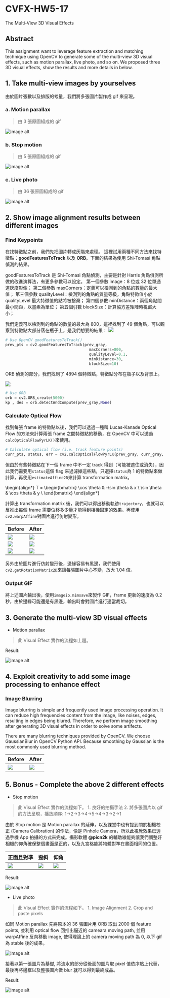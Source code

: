 # CVFX-HW5-17
The Multi-View 3D Visual Effects
## Abstract
This assignment want to leverage feature extraction and matching technique using OpenCV to generate some of the multi-view 3D visual effects, such as motion parallax, live photo, and so on. We proposed three 3D visual effects, show the results and more details in below.
## 1. Take multi-view images by yourselves
由於圖片張數以及排版的考量，我們將多張圖片製作成 gif 來呈現。

### a. Motion parallax
> 由 3 張原圖組成的 gif

![image alt](https://media.giphy.com/media/Xc4p364xzbmRMmCT80/giphy.gif)

### b. Stop motion
> 由 5 張原圖組成的 gif

![image alt](https://imgur.com/TlJnKxG.gif)

### c. Live photo
> 由 36 張原圖組成的 gif

![image alt](https://imgur.com/vfINe8z.gif)


## 2. Show image alignment results between different images
### Find Keypoints
在找特徵點之前，我們先把圖片轉成灰階來處理。
這裡試用兩種不同方法來找特徵點：**goodFeaturesToTrack** 以及 **ORB**。下面的結果為使用 Shi-Tomasi 角點偵測的結果。

goodFeaturesToTrack 是 Shi-Tomasi 角點偵測，主要是針對 Harris 角點偵測所做的改進演算法，有更多參數可以設定。
第一個參數 image：8 位或 32 位單通道灰度影像；
第二個參數 maxCorners：定義可以檢測到的角點的數量的最大值；
第三個參數 qualityLevel：檢測到的角點的質量等級，角點特徵值小於 qualityLevel 最大特徵值的點將被捨棄；
第四個參數 minDistance：兩個角點間最小間距，以畫素為單位；
第五個引數 blockSize：計算協方差矩陣時視窗大小；

我們定義可以檢測到的角點的數量的最大為 800，這裡找到了 49 個角點，可以觀察到特徵點大部分落在瓶子上，是我們想要的結果：
![](https://i.imgur.com/8FsX4Cy.png)

```python
# Use OpenCV goodFeaturesToTrack()
prev_pts = cv2.goodFeaturesToTrack(prev_gray,
                                     maxCorners=800,
                                     qualityLevel=0.1,
                                     minDistance=30,
                                     blockSize=10)
```
ORB 偵測的部分，我們找到了 4894 個特徵點，特徵點分布在瓶子以及背景上。

![](https://i.imgur.com/cyGwnQ9.png)
```python
# Use ORB 
orb = cv2.ORB_create(5000)
kp , des = orb.detectAndCompute(prev_gray,None)
```
### Calculate Optical Flow
找到每張 frame 的特徵點以後，我們可以透過一種叫 Lucas-Kanade Optical Flow 的方法來計算兩張 frame 之間特徵點的移動，在 OpenCV 中可以透過`calcOpticalFlowPyrLK()`來使用。
```python
# Calculate optical flow (i.e. track feature points)
curr_pts, status, err = cv2.calcOpticalFlowPyrLK(prev_gray, curr_gray, prev_pts, None)
```
但由於有些特徵點在下一個 frame 中不一定 track 得到（可能被遮住或消失），因此我們需要用`status`這個 flag 來過濾掉這些點，只選擇`status`為 1 的特徵點來做計算，再使用`estimateAffine2D`來計算 transformation matrix。

\begin{align*} T = \begin{bmatrix} \cos \theta & -\sin \theta & x \\ \sin \theta & \cos \theta & y \\ \end{bmatrix} \end{align*}

計算出 transformation matrix 後，我們可以得出移動軌跡`trajectory`，也就可以反推出每個 frame 需要位移多少量才能得到相機固定的效果。再使用`cv2.warpAffine`對圖片進行仿射變形。

| Before | After |
| -------- | -------- |
| ![](https://i.imgur.com/L94BgDs.jpg)| ![](https://i.imgur.com/04JSiBt.jpg) |
| ![](https://i.imgur.com/zdlNzmZ.jpg)| ![](https://i.imgur.com/dv5gwZg.jpg) |
| ![](https://i.imgur.com/feEdSns.jpg)| ![](https://i.imgur.com/049Qk58.jpg) |

另外由於圖片進行仿射變形後，邊緣容易有黑邊，我們使用`cv2.getRotationMatrix2D`來讓每張圖片中心不變，放大 1.04 倍。

### Output GIF
將上述圖片輸出後，使用`imageio.mimsave`來製作 GIF，frame 更新的速度為 0.2 秒，由於邊緣可能還是有黑邊，輸出時會對圖片進行適當裁切。

## 3. Generate the multi-view 3D visual effects
- Motion parallax
> 此 Visual Effect 實作的流程如上題。

Result:

![image alt](https://i.imgur.com/nna9wYp.gif)

## 4. Exploit creativity to add some image processing to enhance effect
### Image Blurring
Image blurring is simple and frequently used image processing operation. It can reduce high frequencies content from the image, like noises, edges, resulting in edges being blured. Therefore, we perform image smoothing after generating 3D visual effects in order to solve some artifects.

There are many blurring techniques provided by OpenCV. We choose GaussianBlur in OpenCV Python API. Because smoothing by Gaussian is the most commonly used blurring method. 

| Before | After |
| -------- | -------- |
| ![](https://i.imgur.com/r8wezq7.gif) |![](https://i.imgur.com/6dilcV2.gif) |

## 5. Bonus - Complete the above 2 different effects
- Stop motion
> 此 Visual Effect 實作的流程如下。
    1. 良好的拍攝手法
    2. 將多張圖片以 gif 的方法呈現，播放順序: 1->2->3->4->5->4->3->2->1

由於 Stop motion 是 Motion parallax 的延伸，以及課堂中也有提到關於相機校正 (Camera Calibration) 的作法，像是 Pinhole Camera，所以此視覺效果已透過手機 App 拍攝的方式來完成。攝影軟體 **@picn2k** 的輔助線能夠讓我們調整好相機的仰角確保整個畫面是正的，以及九宮格能將物體對準在畫面相同的位置。

| 正面且對準 | 歪斜 | 仰角 |
| -------- | -------- | -------- | 
| ![](https://imgur.com/7lcVc9x.png) | ![](https://imgur.com/b8Fkli4.png) | ![](https://imgur.com/iAYz06d.png) |

Result:

![image alt](https://imgur.com/D2ZuIFl.gif)

- Live photo
> 此 Visual Effect 實作的流程如下。
    1. Image Alignment
    2. Crop and paste pixels

如同 Motion parallax 先將原本的 36 張圖片用 ORB 取出 2000 個 feature points, 並利用 optical flow 回推出逼近的 cameara moving path, 並用 warpAffine 反向移動 image, 使得理論上的 camera  moving path 為 0, 以下 gif 為 stable 後的成果。

![image alt](https://imgur.com/Tb6wOYN.gif)

接著以第一張圖片為基礎, 將流水的部分從後面的圖片取 pixel 值依序貼上代替，最後再將邊框以及整張圖片做 blur 就可以得到最終成品。

Result: 

![image alt](https://i.imgur.com/6dilcV2.gif)

